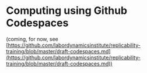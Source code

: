 # Computing using Github Codespaces

(coming, for now, see [https://github.com/labordynamicsinstitute/replicability-training/blob/master/draft-codespaces.md](https://github.com/labordynamicsinstitute/replicability-training/blob/master/draft-codespaces.md))
